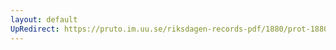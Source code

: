 ```yaml
---
layout: default
UpRedirect: https://pruto.im.uu.se/riksdagen-records-pdf/1880/prot-1880--fk--037/prot-1880--fk--037_016.pdf
---
```

